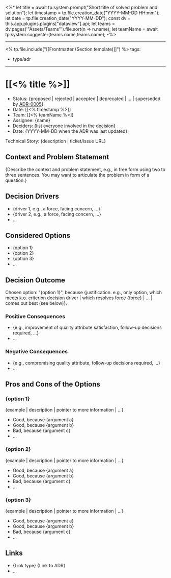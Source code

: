 <%* 
let title = await tp.system.prompt("Short title of solved problem and solution");
let timestamp = tp.file.creation_date("YYYY-MM-DD HH:mm");
let date = tp.file.creation_date("YYYY-MM-DD");
const dv = this.app.plugins.plugins["dataview"].api; 
let teams = dv.pages('"Assets/Teams"').file.sort(n => n.name); 
let teamName = await tp.system.suggester(teams.name,teams.name);
-%>

---
<% tp.file.include("[[Frontmatter (Section template)]]") %>
tags:
  - type/adr
---

# [[<% title %>]]

* Status: {proposed | rejected | accepted | deprecated | … | superseded by [ADR-0005](0005-example.md)} <!-- optional -->
* Date: [[<% timestamp %>]]
* Team: [[<% teamName %>]]
* Assignee: {name} <!-- optional -->
* Deciders: {list everyone involved in the decision} <!-- optional -->
* Date: {YYYY-MM-DD when the ADR was last updated} <!-- optional -->

Technical Story: {description | ticket/issue URL} <!-- optional -->

## Context and Problem Statement

{Describe the context and problem statement, e.g., in free form using two to three sentences. You may want to articulate the problem in form of a question.}

## Decision Drivers <!-- optional -->

* {driver 1, e.g., a force, facing concern, …}
* {driver 2, e.g., a force, facing concern, …}
* … <!-- numbers of drivers can vary -->

## Considered Options

* {option 1}
* {option 2}
* {option 3}
* … <!-- numbers of options can vary -->

## Decision Outcome

Chosen option: "{option 1}", because {justification. e.g., only option, which meets k.o. criterion decision driver | which resolves force {force} | … | comes out best (see below)}.

### Positive Consequences <!-- optional -->

* {e.g., improvement of quality attribute satisfaction, follow-up decisions required, …}
* …

### Negative Consequences <!-- optional -->

* {e.g., compromising quality attribute, follow-up decisions required, …}
* …

## Pros and Cons of the Options <!-- optional -->

### {option 1}

{example | description | pointer to more information | …} <!-- optional -->

* Good, because {argument a}
* Good, because {argument b}
* Bad, because {argument c}
* … <!-- numbers of pros and cons can vary -->

### {option 2}

{example | description | pointer to more information | …} <!-- optional -->

* Good, because {argument a}
* Good, because {argument b}
* Bad, because {argument c}
* … <!-- numbers of pros and cons can vary -->

### {option 3}

{example | description | pointer to more information | …} <!-- optional -->

* Good, because {argument a}
* Good, because {argument b}
* Bad, because {argument c}
* … <!-- numbers of pros and cons can vary -->

## Links <!-- optional -->

* {Link type} {Link to ADR} <!-- example: Refined by [ADR-0005](0005-example.md) -->
* … <!-- numbers of links can vary -->